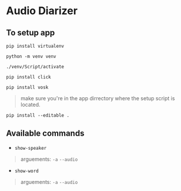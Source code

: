 # Audio Diarizer

## To setup app

`pip install virtualenv`

`python -m venv venv`

`./venv/Script/activate`

`pip install click`

`pip install vosk`

> make sure you're in the app dirrectory where the setup script is located.

`pip install --editable .`

## Available commands

* `show-speaker`
>    arguements:
        `-a`
        `--audio`
* `show-word`
>    arguements:
        `-a`
        `--audio`
